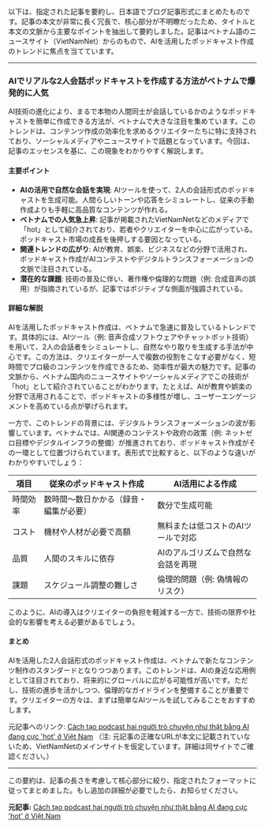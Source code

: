 以下は、指定された記事を要約し、日本語でブログ記事形式にまとめたものです。記事の本文が非常に長く冗長で、核心部分が不明瞭だったため、タイトルと本文の文脈から主要なポイントを抽出して要約しました。記事はベトナム語のニュースサイト（VietNamNet）からのもので、AIを活用したポッドキャスト作成のトレンドに焦点を当てています。

---

### **AIでリアルな2人会話ポッドキャストを作成する方法がベトナムで爆発的に人気**

AI技術の進化により、まるで本物の人間同士が会話しているかのようなポッドキャストを簡単に作成できる方法が、ベトナムで大きな注目を集めています。このトレンドは、コンテンツ作成の効率化を求めるクリエイターたちに特に支持されており、ソーシャルメディアやニュースサイトで話題となっています。今回は、記事のエッセンスを基に、この現象をわかりやすく解説します。

#### 主要ポイント
- **AIの活用で自然な会話を実現**: AIツールを使って、2人の会話形式のポッドキャストを生成可能。人間らしいトーンや応答をシミュレートし、従来の手動作成よりも手軽に高品質なコンテンツが作れる。
- **ベトナムでの人気急上昇**: 記事が掲載されたVietNamNetなどのメディアで「hot」として紹介されており、若者やクリエイターを中心に広がっている。ポッドキャスト市場の成長を後押しする要因となっている。
- **関連トレンドの広がり**: AIが教育、娯楽、ビジネスなどの分野で活用され、ポッドキャスト作成がAIコンテストやデジタルトランスフォーメーションの文脈で注目されている。
- **潜在的な課題**: 技術の普及に伴い、著作権や倫理的な問題（例: 合成音声の誤用）が指摘されているが、記事ではポジティブな側面が強調されている。

#### 詳細な解説
AIを活用したポッドキャスト作成は、ベトナムで急速に普及しているトレンドです。具体的には、AIツール（例: 音声合成ソフトウェアやチャットボット技術）を用いて、2人の会話者をシミュレートし、自然なやり取りを生成する手法が中心です。この方法は、クリエイターが一人で複数の役割をこなす必要がなく、短時間でプロ級のコンテンツを作成できるため、効率性が最大の魅力です。記事の文脈から、ベトナム国内のニュースサイトやソーシャルメディアでこの技術が「hot」として紹介されていることがわかります。たとえば、AIが教育や娯楽の分野で活用されることで、ポッドキャストの多様性が増し、ユーザーエンゲージメントを高めている点が挙げられます。

一方で、このトレンドの背景には、デジタルトランスフォーメーションの波が影響しています。ベトナムでは、AI関連のコンテストや政府の政策（例: ネットゼロ目標やデジタルインフラの整備）が推進されており、ポッドキャスト作成がその一環として位置づけられています。表形式で比較すると、以下のような違いがわかりやすいでしょう：

| 項目 | 従来のポッドキャスト作成 | AI活用による作成 |
|---------------|-------------------------------------------|----------------------------------|
| 時間効率 | 数時間〜数日かかる（録音・編集が必要） | 数分で生成可能 |
| コスト | 機材や人材が必要で高額 | 無料または低コストのAIツールで対応 |
| 品質 | 人間のスキルに依存 | AIのアルゴリズムで自然な会話を再現 |
| 課題 | スケジュール調整の難しさ | 倫理的問題（例: 偽情報のリスク） |

このように、AIの導入はクリエイターの負担を軽減する一方で、技術の限界や社会的な影響を考える必要があるでしょう。

#### まとめ
AIを活用した2人会話形式のポッドキャスト作成は、ベトナムで新たなコンテンツ制作のスタンダードとなりつつあります。このトレンドは、AIの身近な応用例として注目されており、将来的にグローバルに広がる可能性が高いです。ただし、技術の進歩を活かしつつ、倫理的なガイドラインを整備することが重要です。クリエイターの方々は、まずは簡単なAIツールを試してみることをおすすめします。

元記事へのリンク: [Cách tạo podcast hai người trò chuyện như thật bằng AI đang cực 'hot' ở Việt Nam](https://vietnamnet.vn/) 
（注: 元記事の正確なURLが本文に記載されていないため、VietNamNetのメインサイトを仮定しています。詳細は同サイトでご確認ください。）

---

この要約は、記事の長さを考慮して核心部分に絞り、指定されたフォーマットに従ってまとめました。もし追加の詳細が必要でしたら、お知らせください。

**元記事:** [Cách tạo podcast hai người trò chuyện như thật bằng AI đang cực 'hot' ở Việt Nam](https://vietnamnet.vn/cach-tao-podcast-hai-nguoi-tro-chuyen-nhu-that-bang-ai-dang-cuc-hot-o-viet-nam-2398419.html)